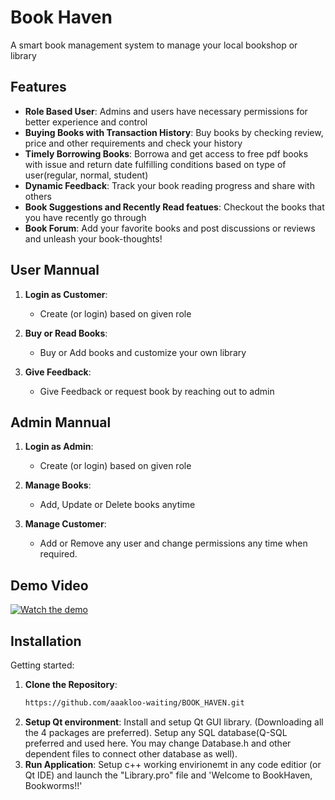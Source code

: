 # Book Haven

A smart book management system to manage your local bookshop or library 

## Features

- **Role Based User**: Admins and users have necessary permissions for better experience and control
- **Buying Books with Transaction History**: Buy books by checking review, price and other requirements and check your history 
- **Timely Borrowing Books**: Borrowa and get access to free pdf books with issue and return date fulfilling conditions based on type of user(regular, normal, student) 
- **Dynamic Feedback**: Track your book reading progress and share with others
- **Book Suggestions and Recently Read featues**: Checkout the books that you have recently go through
- **Book Forum**: Add your favorite books and post discussions or reviews and unleash your book-thoughts!

## User Mannual

1. **Login as Customer**:
   - Create (or login) based on given role

2. **Buy or Read Books**:
   - Buy or Add books and customize your own library

3. **Give Feedback**:
   - Give Feedback or request book by reaching out to admin

## Admin Mannual

1. **Login as Admin**:
   - Create (or login) based on given role

2. **Manage Books**:
   - Add, Update or Delete books anytime

3. **Manage Customer**:
   - Add or Remove any user and change permissions any time when required.

## Demo Video

[![Watch the demo](https://img.youtube.com/vi/xOI1AidMRpo/0.jpg)](https://www.youtube.com/watch?v=xOI1AidMRpo)


## Installation

Getting started:

1. **Clone the Repository**:
   ```bash
   https://github.com/aaakloo-waiting/BOOK_HAVEN.git
2. **Setup Qt environment**:
   Install and setup Qt GUI library. (Downloading all the 4 packages are preferred). Setup any SQL database(Q-SQL preferred and used here. You may change Database.h and other dependent files to connect other database as well).
3. **Run Application**:
   Setup c++ working envirionemt in any code editior (or Qt IDE) and launch the "Library.pro" file and  'Welcome to BookHaven, Bookworms!!'
